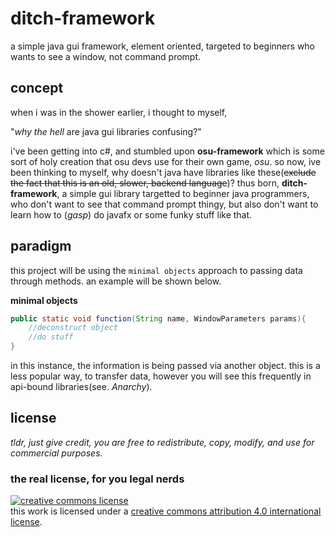 # ditch-framework
a simple java gui framework, element oriented, targeted to beginners who wants to see a window, not command prompt.

## concept
when i was in the shower earlier, i thought to myself,

"*why the hell* are java gui libraries confusing?"

i've been getting into c#, and stumbled upon **osu-framework** which is some sort of holy creation that osu devs use for their own game, *osu*.  so now, ive been thinking to myself, why doesn't java have libraries like these(~~exclude the fact that this is an old, slower, backend language~~)?  thus born, **ditch-framework**, a simple gui library targetted to beginner java programmers, who don't want to see that command prompt thingy, but also don't want to learn how to (*gasp*) do javafx or some funky stuff like that.

## paradigm
this project will be using the `minimal objects` approach to passing data through methods.  an example will be shown below.

**minimal objects**
```java
public static void function(String name, WindowParameters params){
    //deconstruct object
    //do stuff
}
```
in this instance, the information is being passed via another object.  this is a less popular way, to transfer data, however you will see this frequently in api-bound libraries(see. *Anarchy*).

## license
*tldr, just give credit, you are free to redistribute, copy, modify, and use for commercial purposes.*

### the real license, for you legal nerds
[![creative commons license](https://i.creativecommons.org/l/by/4.0/88x31.png)](http://creativecommons.org/licenses/by/4.0/)  
this work is licensed under a [creative commons attribution 4.0 international license](http://creativecommons.org/licenses/by/4.0/).
